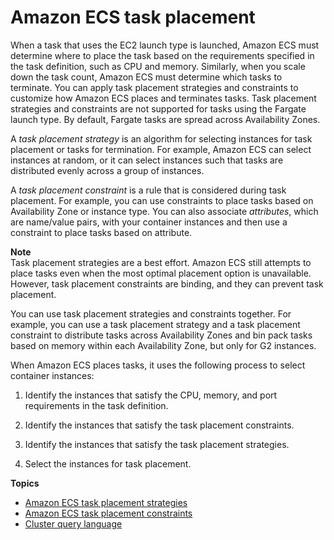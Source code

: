 # Amazon ECS task placement<a name="task-placement"></a>

When a task that uses the EC2 launch type is launched, Amazon ECS must determine where to place the task based on the requirements specified in the task definition, such as CPU and memory\. Similarly, when you scale down the task count, Amazon ECS must determine which tasks to terminate\. You can apply task placement strategies and constraints to customize how Amazon ECS places and terminates tasks\. Task placement strategies and constraints are not supported for tasks using the Fargate launch type\. By default, Fargate tasks are spread across Availability Zones\.

A *task placement strategy* is an algorithm for selecting instances for task placement or tasks for termination\. For example, Amazon ECS can select instances at random, or it can select instances such that tasks are distributed evenly across a group of instances\.

A *task placement constraint* is a rule that is considered during task placement\. For example, you can use constraints to place tasks based on Availability Zone or instance type\. You can also associate *attributes*, which are name/value pairs, with your container instances and then use a constraint to place tasks based on attribute\.

**Note**  
Task placement strategies are a best effort\. Amazon ECS still attempts to place tasks even when the most optimal placement option is unavailable\. However, task placement constraints are binding, and they can prevent task placement\. 

You can use task placement strategies and constraints together\. For example, you can use a task placement strategy and a task placement constraint to distribute tasks across Availability Zones and bin pack tasks based on memory within each Availability Zone, but only for G2 instances\.

When Amazon ECS places tasks, it uses the following process to select container instances:

1. Identify the instances that satisfy the CPU, memory, and port requirements in the task definition\.

1. Identify the instances that satisfy the task placement constraints\.

1. Identify the instances that satisfy the task placement strategies\.

1. Select the instances for task placement\.

**Topics**
+ [Amazon ECS task placement strategies](task-placement-strategies.md)
+ [Amazon ECS task placement constraints](task-placement-constraints.md)
+ [Cluster query language](cluster-query-language.md)